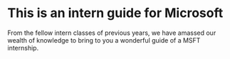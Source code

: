 # This is an intern guide for Microsoft

From the fellow intern classes of previous years, we have amassed our wealth of knowledge to bring to you a wonderful guide of a MSFT internship.